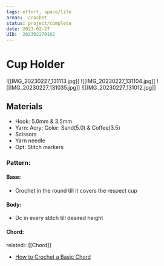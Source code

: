 ```yaml
---
tags: effort, space/life
areas:  crochet
status: project/complete
date: 2023-02-27
UID:  202302270102
---
```


# Cup Holder

![[IMG_20230227_131113.jpg]]
![[IMG_20230227_131104.jpg]]
![[IMG_20230227_131035.jpg]]
![[IMG_20230227_131012.jpg]]

## Materials
- Hook: 5.0mm & 3.5mm
- Yarn: Acry; Color: Sand(5.0) & Coffee(3.5)
- Scissors
- Yarn needle
- Opt: Stitch markers
### Pattern:
#### Base: 
- Crochet in the round till it covers the respect cup
#### Body: 
- Dc in every stitch till desired height
#### Chord: 
related:: [[Chord]]
- [How to Crochet a Basic Chord](https://youtu.be/zd7N9hWUNqc)